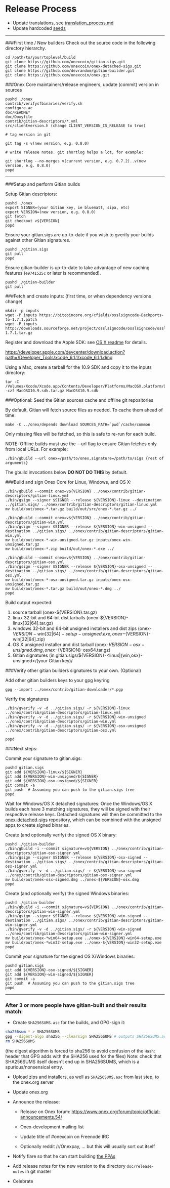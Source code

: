 Release Process
====================

* Update translations, see [translation_process.md](https://github.com/onexcoin/onex/blob/master/doc/translation_process.md#syncing-with-transifex)
* Update hardcoded [seeds](/contrib/seeds)

* * *

###First time / New builders
Check out the source code in the following directory hierarchy.

	cd /path/to/your/toplevel/build
	git clone https://github.com/onexcoin/gitian.sigs.git
	git clone https://github.com/onexcoin/onex-detached-sigs.git
	git clone https://github.com/devrandom/gitian-builder.git
	git clone https://github.com/onexcoin/onex.git

###Onex Core maintainers/release engineers, update (commit) version in sources

	pushd ./onex
	contrib/verifysfbinaries/verify.sh
	configure.ac
	doc/README*
	doc/Doxyfile
	contrib/gitian-descriptors/*.yml
	src/clientversion.h (change CLIENT_VERSION_IS_RELEASE to true)

	# tag version in git

	git tag -s v(new version, e.g. 0.8.0)

	# write release notes. git shortlog helps a lot, for example:

	git shortlog --no-merges v(current version, e.g. 0.7.2)..v(new version, e.g. 0.8.0)
	popd

* * *

###Setup and perform Gitian builds

 Setup Gitian descriptors:

	pushd ./onex
	export SIGNER=(your Gitian key, ie bluematt, sipa, etc)
	export VERSION=(new version, e.g. 0.8.0)
	git fetch
	git checkout v${VERSION}
	popd

  Ensure your gitian.sigs are up-to-date if you wish to gverify your builds against other Gitian signatures.

	pushd ./gitian.sigs
	git pull
	popd

  Ensure gitian-builder is up-to-date to take advantage of new caching features (`e9741525c` or later is recommended).

	pushd ./gitian-builder
	git pull

###Fetch and create inputs: (first time, or when dependency versions change)

	mkdir -p inputs
	wget -P inputs https://bitcoincore.org/cfields/osslsigncode-Backports-to-1.7.1.patch
	wget -P inputs http://downloads.sourceforge.net/project/osslsigncode/osslsigncode/osslsigncode-1.7.1.tar.gz

 Register and download the Apple SDK: see [OS X readme](README_osx.txt) for details.

 https://developer.apple.com/devcenter/download.action?path=/Developer_Tools/xcode_6.1.1/xcode_6.1.1.dmg

 Using a Mac, create a tarball for the 10.9 SDK and copy it to the inputs directory:

	tar -C /Volumes/Xcode/Xcode.app/Contents/Developer/Platforms/MacOSX.platform/Developer/SDKs/ -czf MacOSX10.9.sdk.tar.gz MacOSX10.9.sdk

###Optional: Seed the Gitian sources cache and offline git repositories

By default, Gitian will fetch source files as needed. To cache them ahead of time:

	make -C ../onex/depends download SOURCES_PATH=`pwd`/cache/common

Only missing files will be fetched, so this is safe to re-run for each build.

NOTE: Offline builds must use the --url flag to ensure Gitian fetches only from local URLs. For example:
```
./bin/gbuild --url onex=/path/to/onex,signature=/path/to/sigs {rest of arguments}
```
The gbuild invocations below <b>DO NOT DO THIS</b> by default.

###Build and sign Onex Core for Linux, Windows, and OS X:

	./bin/gbuild --commit onex=v${VERSION} ../onex/contrib/gitian-descriptors/gitian-linux.yml
	./bin/gsign --signer $SIGNER --release ${VERSION}-linux --destination ../gitian.sigs/ ../onex/contrib/gitian-descriptors/gitian-linux.yml
	mv build/out/onex-*.tar.gz build/out/src/onex-*.tar.gz ../

	./bin/gbuild --commit onex=v${VERSION} ../onex/contrib/gitian-descriptors/gitian-win.yml
	./bin/gsign --signer $SIGNER --release ${VERSION}-win-unsigned --destination ../gitian.sigs/ ../onex/contrib/gitian-descriptors/gitian-win.yml
	mv build/out/onex-*-win-unsigned.tar.gz inputs/onex-win-unsigned.tar.gz
	mv build/out/onex-*.zip build/out/onex-*.exe ../

	./bin/gbuild --commit onex=v${VERSION} ../onex/contrib/gitian-descriptors/gitian-osx.yml
	./bin/gsign --signer $SIGNER --release ${VERSION}-osx-unsigned --destination ../gitian.sigs/ ../onex/contrib/gitian-descriptors/gitian-osx.yml
	mv build/out/onex-*-osx-unsigned.tar.gz inputs/onex-osx-unsigned.tar.gz
	mv build/out/onex-*.tar.gz build/out/onex-*.dmg ../
	popd

  Build output expected:

  1. source tarball (onex-${VERSION}.tar.gz)
  2. linux 32-bit and 64-bit dist tarballs (onex-${VERSION}-linux[32|64].tar.gz)
  3. windows 32-bit and 64-bit unsigned installers and dist zips (onex-${VERSION}-win[32|64]-setup-unsigned.exe, onex-${VERSION}-win[32|64].zip)
  4. OS X unsigned installer and dist tarball (onex-${VERSION}-osx-unsigned.dmg, onex-${VERSION}-osx64.tar.gz)
  5. Gitian signatures (in gitian.sigs/${VERSION}-<linux|{win,osx}-unsigned>/(your Gitian key)/

###Verify other gitian builders signatures to your own. (Optional)

  Add other gitian builders keys to your gpg keyring

	gpg --import ../onex/contrib/gitian-downloader/*.pgp

  Verify the signatures

	./bin/gverify -v -d ../gitian.sigs/ -r ${VERSION}-linux ../onex/contrib/gitian-descriptors/gitian-linux.yml
	./bin/gverify -v -d ../gitian.sigs/ -r ${VERSION}-win-unsigned ../onex/contrib/gitian-descriptors/gitian-win.yml
	./bin/gverify -v -d ../gitian.sigs/ -r ${VERSION}-osx-unsigned ../onex/contrib/gitian-descriptors/gitian-osx.yml

	popd

###Next steps:

Commit your signature to gitian.sigs:

	pushd gitian.sigs
	git add ${VERSION}-linux/${SIGNER}
	git add ${VERSION}-win-unsigned/${SIGNER}
	git add ${VERSION}-osx-unsigned/${SIGNER}
	git commit -a
	git push  # Assuming you can push to the gitian.sigs tree
	popd

  Wait for Windows/OS X detached signatures:
	Once the Windows/OS X builds each have 3 matching signatures, they will be signed with their respective release keys.
	Detached signatures will then be committed to the [onex-detached-sigs](https://github.com/onexcoin/onex-detached-sigs) repository, which can be combined with the unsigned apps to create signed binaries.

  Create (and optionally verify) the signed OS X binary:

	pushd ./gitian-builder
	./bin/gbuild -i --commit signature=v${VERSION} ../onex/contrib/gitian-descriptors/gitian-osx-signer.yml
	./bin/gsign --signer $SIGNER --release ${VERSION}-osx-signed --destination ../gitian.sigs/ ../onex/contrib/gitian-descriptors/gitian-osx-signer.yml
	./bin/gverify -v -d ../gitian.sigs/ -r ${VERSION}-osx-signed ../onex/contrib/gitian-descriptors/gitian-osx-signer.yml
	mv build/out/onex-osx-signed.dmg ../onex-${VERSION}-osx.dmg
	popd

  Create (and optionally verify) the signed Windows binaries:

	pushd ./gitian-builder
	./bin/gbuild -i --commit signature=v${VERSION} ../onex/contrib/gitian-descriptors/gitian-win-signer.yml
	./bin/gsign --signer $SIGNER --release ${VERSION}-win-signed --destination ../gitian.sigs/ ../onex/contrib/gitian-descriptors/gitian-win-signer.yml
	./bin/gverify -v -d ../gitian.sigs/ -r ${VERSION}-win-signed ../onex/contrib/gitian-descriptors/gitian-win-signer.yml
	mv build/out/onex-*win64-setup.exe ../onex-${VERSION}-win64-setup.exe
	mv build/out/onex-*win32-setup.exe ../onex-${VERSION}-win32-setup.exe
	popd

Commit your signature for the signed OS X/Windows binaries:

	pushd gitian.sigs
	git add ${VERSION}-osx-signed/${SIGNER}
	git add ${VERSION}-win-signed/${SIGNER}
	git commit -a
	git push  # Assuming you can push to the gitian.sigs tree
	popd

-------------------------------------------------------------------------

### After 3 or more people have gitian-built and their results match:

- Create `SHA256SUMS.asc` for the builds, and GPG-sign it:
```bash
sha256sum * > SHA256SUMS
gpg --digest-algo sha256 --clearsign SHA256SUMS # outputs SHA256SUMS.asc
rm SHA256SUMS
```
(the digest algorithm is forced to sha256 to avoid confusion of the `Hash:` header that GPG adds with the SHA256 used for the files)
Note: check that SHA256SUMS itself doesn't end up in SHA256SUMS, which is a spurious/nonsensical entry.

- Upload zips and installers, as well as `SHA256SUMS.asc` from last step, to the onex.org server

- Update onex.org

- Announce the release:

  - Release on Onex forum: https://www.onex.org/forum/topic/official-announcements.54/

  - Onex-development mailing list

  - Update title of #onexcoin on Freenode IRC

  - Optionally reddit /r/Onexpay, ... but this will usually sort out itself

- Notify flare so that he can start building [the PPAs](https://launchpad.net/~onex.org/+archive/ubuntu/onex)

- Add release notes for the new version to the directory `doc/release-notes` in git master

- Celebrate
